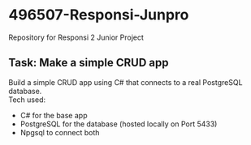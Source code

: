 # 496507-Responsi-Junpro

Repository for Responsi 2 Junior Project

## Task: Make a simple CRUD app

Build a simple CRUD app using C# that connects to a real PostgreSQL database. \
Tech used:
- C# for the base app
- PostgreSQL for the database (hosted locally on Port 5433)
- Npgsql to connect both
